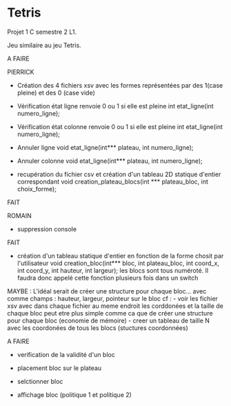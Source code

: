# Tetris

Projet 1 C semestre 2 L1. 

Jeu similaire au jeu Tetris.

A FAIRE

PIERRICK
-    Création des 4 fichiers xsv avec les formes représentées par des 1(case pleine) et des 0 (case vide)

-    Vérification état ligne renvoie 0 ou 1 si elle est pleine
int etat_ligne(int numero_ligne);

-    Vérification état colonne renvoie 0 ou 1 si elle est pleine
int etat_ligne(int numero_ligne);

-    Annuler ligne 
void etat_ligne(int*** plateau, int numero_ligne);

-    Annuler colonne
void etat_ligne(int*** plateau, int numero_ligne);

-    recupération du fichier csv et création d'un tableau 2D statique d'entier correspondant
void creation_plateau_blocs(int *** plateau_bloc, int choix_forme);

FAIT



ROMAIN
-    suppression console

FAIT

-    création d'un tableau statique d'entier en fonction de la forme chosit par l'utilisateur 
void creation_bloc(int*** bloc, int plateau_bloc, int coord_x, int coord_y, int hauteur, int largeur);
les blocs sont tous numéroté. Il faudra donc appelé cette fonction plusieurs fois dans un switch

MAYBE : L'idéal serait de créer une structure pour chaque bloc... avec comme champs : hauteur, largeur, pointeur sur le bloc
cf : - voir les fichier xsv avec dans chaque fichier au meme endroit les corddonées et la taille de chaque bloc
peut etre plus simple comme ca que de créer une structure pour chaque bloc (economie de mémoire)
    - creer un tableau de taille N avec les coordonées de tous les blocs (stuctures coordonnées)








A FAIRE
- verification de la validité d'un bloc

- placement bloc sur le plateau

- selctionner bloc

- affichage bloc (politique 1 et politique 2)
